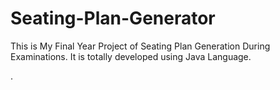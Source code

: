 # Seating-Plan-Generator

This is My Final Year Project of Seating Plan Generation During Examinations. It is totally developed using Java Language.




































































.






































